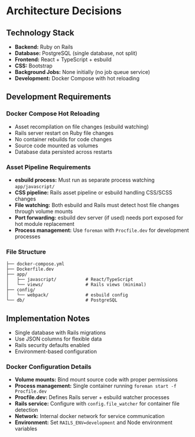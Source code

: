 # Architecture Decisions

## Technology Stack

- **Backend:** Ruby on Rails
- **Database:** PostgreSQL (single database, not split)
- **Frontend:** React + TypeScript + esbuild
- **CSS:** Bootstrap
- **Background Jobs:** None initially (no job queue service)
- **Development:** Docker Compose with hot reloading

## Development Requirements

### Docker Compose Hot Reloading
- Asset recompilation on file changes (esbuild watching)
- Rails server restart on Ruby file changes
- No container rebuilds for code changes
- Source code mounted as volumes
- Database data persisted across restarts

### Asset Pipeline Requirements
- **esbuild process:** Must run as separate process watching `app/javascript/`
- **CSS pipeline:** Rails asset pipeline or esbuild handling CSS/SCSS changes
- **File watching:** Both esbuild and Rails must detect host file changes through volume mounts
- **Port forwarding:** esbuild dev server (if used) needs port exposed for hot module replacement
- **Process management:** Use `foreman` with `Procfile.dev` for development processes

### File Structure
```
├── docker-compose.yml
├── Dockerfile.dev
├── app/
│   ├── javascript/           # React/TypeScript
│   └── views/                # Rails views (minimal)
├── config/
│   └── webpack/              # esbuild config
└── db/                       # PostgreSQL
```

## Implementation Notes
- Single database with Rails migrations
- Use JSON columns for flexible data
- Rails security defaults enabled
- Environment-based configuration

### Docker Configuration Details
- **Volume mounts:** Bind mount source code with proper permissions
- **Process management:** Single container running `foreman start -f Procfile.dev`
- **Procfile.dev:** Defines Rails server + esbuild watcher processes
- **Rails service:** Configure with `config.file_watcher` for container file detection
- **Network:** Internal docker network for service communication
- **Environment:** Set `RAILS_ENV=development` and Node environment variables
